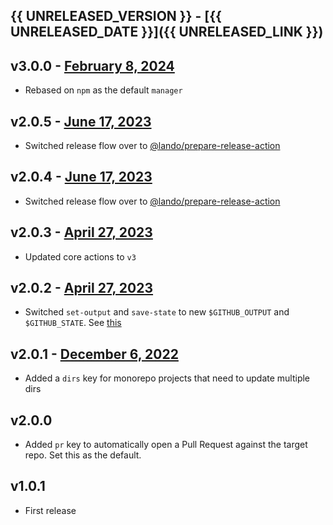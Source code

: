 ## {{ UNRELEASED_VERSION }} - [{{ UNRELEASED_DATE }}]({{ UNRELEASED_LINK }})

## v3.0.0 - [February 8, 2024](https://github.com/lando/auto-deploy-action/releases/tag/v3.0.0)

* Rebased on `npm` as the default `manager`

## v2.0.5 - [June 17, 2023](https://github.com/lando/auto-deploy-action/releases/tag/v2.0.5)

* Switched release flow over to [@lando/prepare-release-action](https://github.com/lando/prepare-release-action)

## v2.0.4 - [June 17, 2023](https://github.com/lando/auto-deploy-action/releases/tag/v2.0.4)

* Switched release flow over to [@lando/prepare-release-action](https://github.com/lando/prepare-release-action)

## v2.0.3 - [April 27, 2023](https://github.com/lando/auto-deploy-action/releases/tag/v2.0.3)

* Updated core actions to `v3`

## v2.0.2 - [April 27, 2023](https://github.com/lando/auto-deploy-action/releases/tag/v2.0.2)

* Switched `set-output` and `save-state` to new `$GITHUB_OUTPUT` and `$GITHUB_STATE`. See [this](https://github.blog/changelog/2022-10-11-github-actions-deprecating-save-state-and-set-output-commands/)

## v2.0.1 - [December 6, 2022](https://github.com/lando/auto-deploy-action/releases/tag/v2.0.1)

* Added a `dirs` key for monorepo projects that need to update multiple dirs

## v2.0.0

* Added `pr` key to automatically open a Pull Request against the target repo. Set this as the default.

## v1.0.1

* First release
